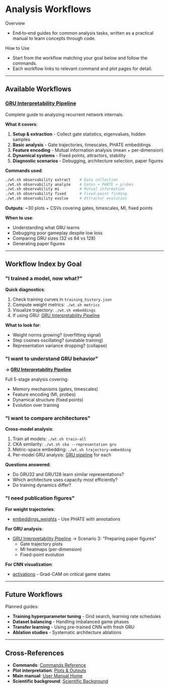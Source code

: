 # Analysis Workflows

Overview
- End‑to‑end guides for common analysis tasks, written as a practical manual to learn concepts through code.

How to Use
- Start from the workflow matching your goal below and follow the commands.
- Each workflow links to relevant command and plot pages for detail.

---

## Available Workflows

### [GRU Interpretability Pipeline](gru_interpretability.md)
Complete guide to analyzing recurrent network internals.

**What it covers**:
1. **Setup & extraction** - Collect gate statistics, eigenvalues, hidden samples
2. **Basic analysis** - Gate trajectories, timescales, PHATE embeddings
3. **Feature encoding** - Mutual information analysis (mean + per-dimension)
4. **Dynamical systems** - Fixed points, attractors, stability
5. **Diagnostic scenarios** - Debugging, architecture selection, paper figures

**Commands used**:
```bash
./wt.sh observability extract    # Data collection
./wt.sh observability analyze    # Gates + PHATE + probes
./wt.sh observability mi         # Mutual information
./wt.sh observability fixed      # Fixed-point finding
./wt.sh observability evolve     # Attractor evolution
```

**Outputs**: ~30 plots + CSVs covering gates, timescales, MI, fixed points

**When to use**:
- Understanding what GRU learns
- Debugging poor gameplay despite low loss
- Comparing GRU sizes (32 vs 64 vs 128)
- Generating paper figures

---

## Workflow Index by Goal

### "I trained a model, now what?"

**Quick diagnostics**:
1. Check training curves in `training_history.json`
2. Compute weight metrics: `./wt.sh metrics`
3. Visualize trajectory: `./wt.sh embeddings`
4. If using GRU: [GRU Interpretability Pipeline](gru_interpretability.md)

**What to look for**:
- Weight norms growing? (overfitting signal)
- Step cosines oscillating? (unstable training)
- Representation variance dropping? (collapse)

### "I want to understand GRU behavior"

**→ [GRU Interpretability Pipeline](gru_interpretability.md)**

Full 5-stage analysis covering:
- Memory mechanisms (gates, timescales)
- Feature encoding (MI, probes)
- Dynamical structure (fixed points)
- Evolution over training

### "I want to compare architectures"

**Cross-model analysis**:
1. Train all models: `./wt.sh train-all`
2. CKA similarity: `./wt.sh cka --representation gru`
3. Metric-space embedding: `./wt.sh trajectory-embedding`
4. Per-model GRU analysis: [GRU pipeline](gru_interpretability.md) for each

**Questions answered**:
- Do GRU32 and GRU128 learn similar representations?
- Which architecture uses capacity most efficiently?
- Do training dynamics differ?

### "I need publication figures"

**For weight trajectories**:
- [embeddings_weights](../plots/embeddings_weights.md) - Use PHATE with annotations

**For GRU analysis**:
- [GRU Interpretability Pipeline](gru_interpretability.md) → Scenario 3: "Preparing paper figures"
  - Gate trajectory plots
  - MI heatmaps (per-dimension)
  - Fixed-point evolution

**For CNN visualization**:
- [activations](../plots/activations.md) - Grad-CAM on critical game states

---

## Future Workflows

Planned guides:
- **Training hyperparameter tuning** - Grid search, learning rate schedules
- **Dataset balancing** - Handling imbalanced game phases
- **Transfer learning** - Using pre-trained CNN with fresh GRU
- **Ablation studies** - Systematic architecture ablations

---

## Cross-References

- **Commands**: [Commands Reference](manual/commands/)
- **Plot interpretation**: [Plots & Outputs](manual/plots/)
- **Main manual**: [User Manual Home](manual/)
- **Scientific background**: [Scientific Background](scientific/)
